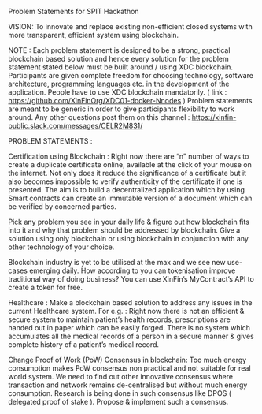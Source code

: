 Problem Statements for SPIT Hackathon

VISION: To innovate and replace existing non-efficient closed systems with more transparent, efficient system using blockchain.

NOTE :
Each problem statement is designed to be a strong, practical blockchain based solution and hence every solution for the problem statement stated below must be built around / using XDC blockchain.
Participants are given complete freedom for choosing technology, software architecture, programming languages etc. in the development of the application.
People have to use XDC blockchain mandatorily. ( link : https://github.com/XinFinOrg/XDC01-docker-Nnodes )
Problem statements are meant to be generic in order to give participants flexibility to work around.
Any other questions post them on this channel : https://xinfin-public.slack.com/messages/CELR2M831/

PROBLEM STATEMENTS :

Certification using Blockchain :
Right now there are “n” number of ways to create a duplicate certificate online, available at the click of your mouse on the internet. Not only does it reduce the significance of a certificate but it also becomes impossible to verify authenticity of the certificate if one is presented.
The aim is to build a decentralized application which by using Smart contracts can create an immutable version of a document which can be verified by concerned parties.


Pick any problem you see in your daily life & figure out how blockchain fits into it and why that problem should be addressed by blockchain. Give a solution using only blockchain or using blockchain in conjunction with any other technology of your choice.


Blockchain industry is yet to be utilised at the max and we see new use-cases emerging daily. How according to you can tokenisation improve traditional way of doing business? You can use XinFin’s MyContract’s API to create a token for free.


Healthcare :
Make a blockchain based solution to address any issues in the current Healthcare system.
For e.g. : Right now there is not an efficient & secure system to maintain patient’s health records, prescriptions are handed out in paper which can be easily forged. There is no system which accumulates all the medical records of a person in a secure manner & gives complete history of a patient’s medical record.


Change Proof of Work (PoW) Consensus in blockchain: Too much energy consumption makes PoW consensus non practical and not suitable for real world system. We need to find out other innovative consensus where transaction and network remains de-centralised but without much energy consumption. Research is being done in such consensus like DPOS ( delegated proof of stake ). Propose & implement such a consensus.
